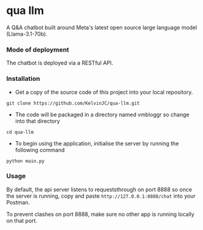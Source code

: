 # qua llm

A Q&A chatbot built around Meta's latest open source large language model (Llama-3.1-70b).

### Mode of deployment
The chatbot is deployed via a RESTful API. 


### Installation

* Get a copy of the source code of this project into your local repository.

```
git clone https://github.com/KelvinJC/qua-llm.git
```

* The code will be packaged in a directory named vmbloggr so change into that directory

```
cd qua-llm
```

* To begin using the application, initialise the server by running the following command

```
python main.py 
```

### Usage
By default, the api server listens to requeststhrough on port 8888 so once the server is running, 
copy and paste ```http://127.0.0.1:8888/chat``` into your Postman.<br>

To prevent clashes on port 8888, make sure no other app is running locally on that port.
